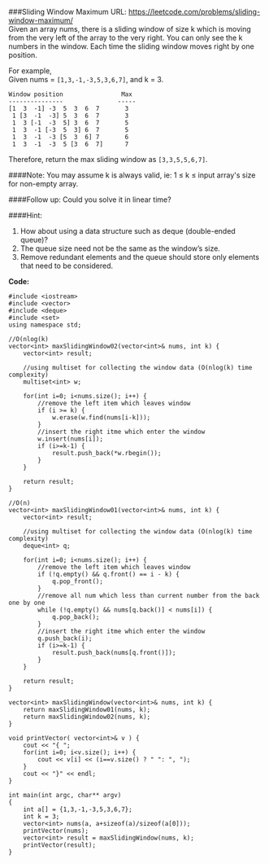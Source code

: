 ###Sliding Window Maximum
URL: https://leetcode.com/problems/sliding-window-maximum/</br>
Given an array nums, there is a sliding window of size k which is moving from the very left of the array to the very right. You can only see the k numbers in the window. Each time the sliding window moves right by one position.

For example,</br>
Given nums = `[1,3,-1,-3,5,3,6,7]`, and k = 3.

	Window position                Max
	---------------               -----
	[1  3  -1] -3  5  3  6  7       3
	 1 [3  -1  -3] 5  3  6  7       3
	 1  3 [-1  -3  5] 3  6  7       5
	 1  3  -1 [-3  5  3] 6  7       5
	 1  3  -1  -3 [5  3  6] 7       6
	 1  3  -1  -3  5 [3  6  7]      7

Therefore, return the max sliding window as `[3,3,5,5,6,7]`.

####Note: 
You may assume k is always valid, ie: 1 ≤ k ≤ input array's size for non-empty array.

####Follow up:
Could you solve it in linear time?

####Hint:

1. How about using a data structure such as deque (double-ended queue)?
2. The queue size need not be the same as the window’s size.
3. Remove redundant elements and the queue should store only elements that need to be considered.

__Code:__

	#include <iostream>
	#include <vector>
	#include <deque>
	#include <set>
	using namespace std;

	//O(nlog(k)
	vector<int> maxSlidingWindow02(vector<int>& nums, int k) {
	    vector<int> result;

	    //using multiset for collecting the window data (O(nlog(k) time complexity)
	    multiset<int> w;

	    for(int i=0; i<nums.size(); i++) {
	        //remove the left item which leaves window 
	        if (i >= k) {
	            w.erase(w.find(nums[i-k]));
	        }
	        //insert the right itme which enter the window
	        w.insert(nums[i]);
	        if (i>=k-1) {
	            result.push_back(*w.rbegin());
	        }
	    }

	    return result;
	}

	//O(n)
	vector<int> maxSlidingWindow01(vector<int>& nums, int k) {
	    vector<int> result;

	    //using multiset for collecting the window data (O(nlog(k) time complexity)
	    deque<int> q;

	    for(int i=0; i<nums.size(); i++) {
	        //remove the left item which leaves window 
	        if (!q.empty() && q.front() == i - k) {
	            q.pop_front();
	        }
	        //remove all num which less than current number from the back one by one
	        while (!q.empty() && nums[q.back()] < nums[i]) {
	            q.pop_back();
	        }
	        //insert the right itme which enter the window
	        q.push_back(i);
	        if (i>=k-1) {
	            result.push_back(nums[q.front()]);
	        }
	    }

	    return result;
	}

	vector<int> maxSlidingWindow(vector<int>& nums, int k) {
	    return maxSlidingWindow01(nums, k);
	    return maxSlidingWindow02(nums, k);
	}

	void printVector( vector<int>& v ) {
	    cout << "{ ";
	    for(int i=0; i<v.size(); i++) {
	        cout << v[i] << (i==v.size() ? " ": ", ");
	    }
	    cout << "}" << endl;
	}

	int main(int argc, char** argv) 
	{
	    int a[] = {1,3,-1,-3,5,3,6,7};
	    int k = 3;
	    vector<int> nums(a, a+sizeof(a)/sizeof(a[0]));
	    printVector(nums);
	    vector<int> result = maxSlidingWindow(nums, k);
	    printVector(result);
	}